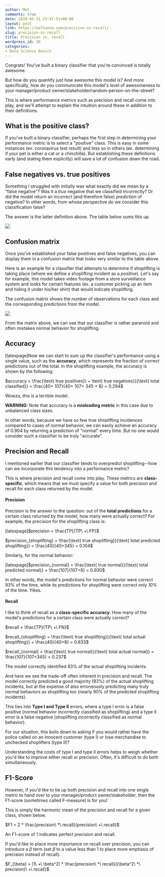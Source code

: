 ```yaml
---
author: Mel
comments: true
date: 2020-05-31 23:47:51+00:00
layout: post
link: https://melhanna.com/precision-vs-recall/
slug: precision-vs-recall
title: Precision vs. recall
wordpress_id: 30
categories:
- Data Science Basics
---
```





Congrats!  You've built a binary classifier that you're convinced is totally awesome.







But how do you quantify just how awesome this model is?  And more specifically, how do you communicate this model's level of awesomeness to your manager/product owner/stakeholder/random-person-on-the-street?







This is where performance metrics such as precision and recall come into play, and we'll attempt to explain the intuition around these in addition to their definitions.







## What is the positive class?







If you've built a binary classifier, perhaps the first step in determining your performance metric is to select a "positive" class.  This is easy in some instances (ex. coronavirus test result) and less so in others (ex. determining if your pet is either a cat or a chinchilla).  But establishing these definitions early (and stating them explicitly) will save a lot of confusion down the road.







## False negatives vs. true positives







Something I struggled with initially was what exactly did we mean by a "false negative"?  Was it a _true_ negative that we classified incorrectly?  Or did the model return an incorrect (and therefore false) _prediction_ of negative?  In other words, from whose perspective do we consider this classification false?







The answer is the latter definition above.  The table below sums this up.








![](https://melhanna.com/wp-content/uploads/2020/06/Capture-5.png)








## Confusion matrix







Once you've established your false positives and false negatives, you can display them in a confusion matrix that looks very similar to the table above.







Here is an example for a classifier that attempts to determine if shoplifting is taking place (where we define a shoplifting incident as a _positive_).  Let's say for example, this model takes video footage from a store surveillance system and looks for certain features (ex. a customer picking up an item and hiding it under his/her shirt) that would indicate shoplifting.







The confusion matrix shows the number of observations for each class and the corresponding predictions from the model.





![](https://melhanna.com/wp-content/uploads/2020/05/download-5.png)





From the matrix above, we can see that our classifier is rather paranoid and often mistakes normal behavior for shoplifting.







## Accuracy







[latexpage]Now we can start to sum up the classifier's performance using a single value, such as the **accuracy**, which represents the fraction of correct predictions out of the total.  In the shoplifting example, the accuracy is shown by the following:







$accuracy = \frac{\text{ true positives}\ + \text{ true negatives}}{\text{ total classified}} = \frac{40+ 107}{40+ 107+ 345 + 8} = 0.294$







Wowza, this is a terrible model.







**WARNING:** Note that accuracy is a **misleading metric** in this case due to unbalanced class sizes.







In other words,  because we have so few true shoplifting incidences compared to cases of normal behavior, we can easily achieve an accuracy of 0.904 by returning a prediction of "normal" every time.  But no one would consider such a classifier to be truly "accurate".







## Precision and Recall







I mentioned earlier that our classifier tends to overpredict shoplifting--how can we incorporate this tendency into a performance metric?







This is where precision and recall come into play.  These metrics are **class-specific**, which means that we must specify a value for both precision and recall for each class returned by the model.







#### Precision







Precision is the answer to the question: out of the **total predictions** for a certain class returned by the model, how many were actually correct?  For example, the precision for the shoplifting class is:







[latexpage]$precision = \frac{TP}{TP\ +\ FP}$







$precision_{shoplifting} = \frac{\text{ true shoplifting}}{\text{ total predicted shoplifting}} = \frac{40}{40+345} = 0.104$







Similarly, for the normal behavior:







[latexpage]$precision_{normal} = \frac{\text{ true normal}}{\text{ total predicted normal}} = \frac{107}{107+8} = 0.930$







In other words, the model's predictions for normal behavior were correct 93% of the time, while its predictions for shoplifting were correct only _10%_ of the time.  Yikes.







#### Recall







I like to think of recall as a **class-specific accuracy**.  How many of the model's predictions for a certain class were actually correct?







$recall = \frac{TP}{TP\ +\ FN}$







$recall_{shoplifting} = \frac{\text{ true shoplifting}}{\text{ total actual shoplifting}} = \frac{40}{40+8} = 0.833$







$recall_{normal} = \frac{\text{ true normal}}{\text{ total actual normal}} = \frac{107}{107+345} = 0.237$







The model correctly identified 83% of the actual shoplifting incidents.







And here we see the trade-off often inherent in precision and recall.  The model correctly predicted a good majority (83%) of the actual shoplifting incidents, but at the expense of also erroneously predicting many truly normal behaviors as shoplifting too (nearly 90% of the predicted shoplifting incidents).







This ties into **Type I and Type II** errors, where a type I error is a false positive (normal behavior incorrectly classified as shoplifting) and a type II error is a false negative (shoplifting incorrectly classified as normal behavior).  







For our situation, this boils down to asking if you would rather have the police called on an innocent customer (type I) or lose merchandise to unchecked shoplifters (type II)?  







Understanding the costs of type I and type II errors helps to weigh whether you'd like to improve either recall or precision.  Often, it's difficult to do both simultaneously.







## F1-Score







However, if you'd like to tie up both precision and recall into one single metric to hand over to your manager/product owner/stakeholder, then the F1-score (sometimes called F-measure) is for you!







This is simply the harmonic mean of the precision and recall for a given class, shown below.







$F1 = 2 * \frac{precision\ *\ recall}{precision\ +\ recall}$







An F1-score of 1 indicates perfect precision and recall.







If you'd like to place more importance on recall over precision, you can introduce a $\beta$ term (set $\beta$ to a value less than 1 to place more emphasis of precision instead of recall).







$F_{\beta} = (1\ +\ \beta^2) * \frac{precision\ *\ recall}{(\beta^2\ *\ precision)\ +\ recall}$



